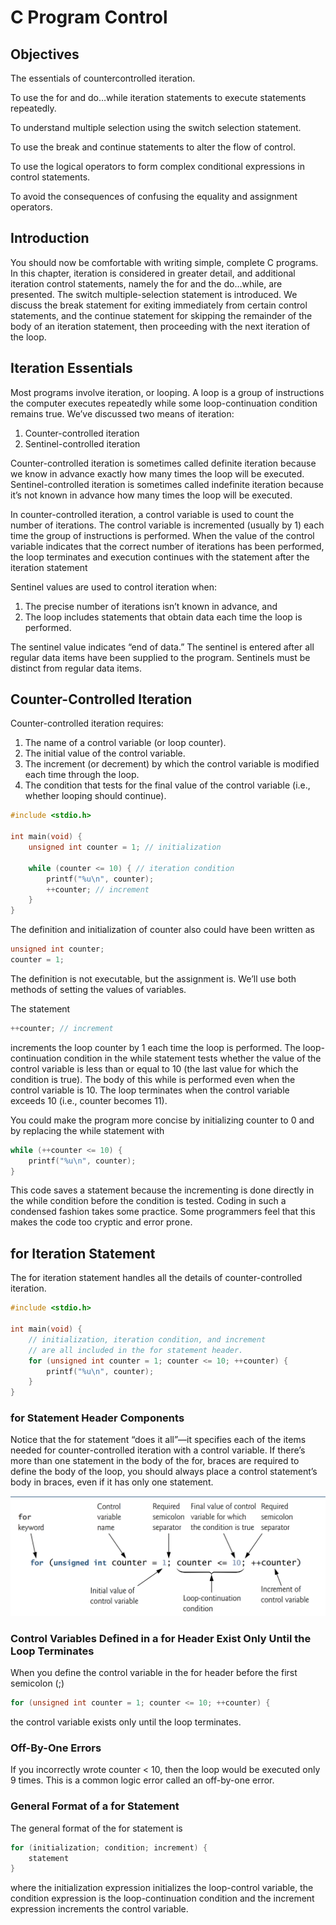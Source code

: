 # C Program Control

## Objectives

The essentials of countercontrolled iteration. 

To use the for and do…while iteration statements to execute statements repeatedly.

To understand multiple selection using the switch selection statement. 

To use the break and continue statements to alter the flow of control. 

To use the logical operators to form complex conditional expressions in control statements. 

To avoid the consequences of confusing the equality and assignment operators.

## Introduction

You should now be comfortable with writing simple, complete C programs. In this chapter, iteration is considered in greater detail, and additional iteration control statements, namely the for and the do…while, are presented. The switch multiple-selection statement is introduced. We discuss the break statement for exiting immediately from certain control statements, and the continue statement for skipping the remainder of the body of an iteration statement, then proceeding with the next iteration of the loop. 

## Iteration Essentials

Most programs involve iteration, or looping. A loop is a group of instructions the computer executes repeatedly while some loop-continuation condition remains true. We’ve discussed two means of iteration:

1. Counter-controlled iteration
2. Sentinel-controlled iteration

Counter-controlled iteration is sometimes called definite iteration because we know in advance exactly how many times the loop will be executed. Sentinel-controlled iteration is sometimes called indefinite iteration because it’s not known in advance how many times the loop will be executed.

In counter-controlled iteration, a control variable is used to count the number of iterations. The control variable is incremented (usually by 1) each time the group of instructions is performed. When the value of the control variable indicates that the correct number of iterations has been performed, the loop terminates and execution continues with the statement after the iteration statement

Sentinel values are used to control iteration when:

1. The precise number of iterations isn’t known in advance, and
2. The loop includes statements that obtain data each time the loop is performed.

The sentinel value indicates “end of data.” The sentinel is entered after all regular data items have been supplied to the program. Sentinels must be distinct from regular data items.

## Counter-Controlled Iteration

Counter-controlled iteration requires:

1. The name of a control variable (or loop counter).
2. The initial value of the control variable.
3. The increment (or decrement) by which the control variable is modified each time through the loop.
4. The condition that tests for the final value of the control variable (i.e., whether looping should continue).

```c
#include <stdio.h>

int main(void) {
    unsigned int counter = 1; // initialization
    
    while (counter <= 10) { // iteration condition
        printf("%u\n", counter);
        ++counter; // increment
    }
}
```

The definition and initialization of counter also could have been written as

```c
unsigned int counter;
counter = 1;
```

The definition is not executable, but the assignment is. We’ll use both methods of setting the values of variables. 

The statement

```c
++counter; // increment
```

increments the loop counter by 1 each time the loop is performed. The loop-continuation condition in the while statement tests whether the value of the control variable is less than or equal to 10 (the last value for which the condition is true). The body of this while is performed even when the control variable is 10. The loop terminates when the control variable exceeds 10 (i.e., counter becomes 11).

You could make the program more concise by initializing counter to 0 and by replacing the while statement with

```c
while (++counter <= 10) {
    printf("%u\n", counter);
}
```

This code saves a statement because the incrementing is done directly in the while condition before the condition is tested. Coding in such a condensed fashion takes some practice. Some programmers feel that this makes the code too cryptic and error prone. 

## for Iteration Statement

The for iteration statement handles all the details of counter-controlled iteration. 

```c
#include <stdio.h>

int main(void) {
    // initialization, iteration condition, and increment 
    // are all included in the for statement header.
    for (unsigned int counter = 1; counter <= 10; ++counter) {
        printf("%u\n", counter);
    }
}
```

### for Statement Header Components

Notice that the for statement “does it all”—it specifies each of the items needed for counter-controlled iteration with a control variable. If there’s more than one statement in the body of the for, braces are required to define the body of the loop, you should always place a control statement’s body in braces, even if it has only one statement. 

![for](./Control/for.png)

### Control Variables Defined in a for Header Exist Only Until the Loop Terminates

When you define the control variable in the for header before the first semicolon (;)

```c
for (unsigned int counter = 1; counter <= 10; ++counter) {
```

the control variable exists only until the loop terminates. 

### Off-By-One Errors

If you incorrectly wrote counter < 10, then the loop would be executed only 9 times. This is a common logic error called an off-by-one error.

### General Format of a for Statement

The general format of the for statement is 

```c
for (initialization; condition; increment) {
	statement
}
```

where the initialization expression initializes the loop-control variable, the condition expression is the loop-continuation condition and the increment expression increments the control variable.

